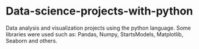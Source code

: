 # Data-science-projects-with-python
Data analysis and visualization projects using the python language. Some libraries were used such as: Pandas, Numpy, StartsModels, Matplotlib, Seaborn and others.

